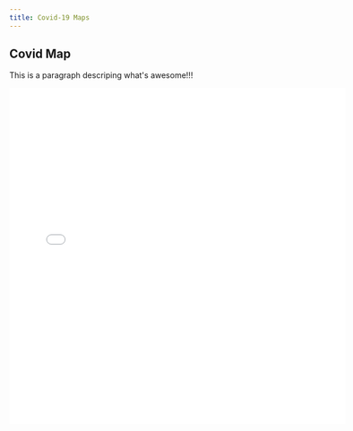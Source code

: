```yaml
---
title: Covid-19 Maps
---
```


## Covid Map

This is a paragraph descriping what's awesome!!!

<iframe width="600" height="600" src="choropleth.html" frameborder="0" allowfullscreen></iframe>
